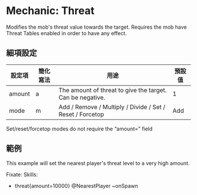 Mechanic: Threat
================

Modifies the mob's threat value towards the target. Requires the mob
have Threat Tables enabled in order to have any effect.

細項設定
----------

| 設定項 | 簡化寫法 | 用途  | 預設值 |
|-----------|---------|-----------------------------------------------------------|---------|
| amount| a   | The amount of threat to give the target. Can be negative. | 1   |
| mode  | m   | Add / Remove / Multiply / Divide / Set / Reset / Forcetop | Add |

Set/reset/forcetop modes do not require the “amount=” field  

範例
--------

This example will set the nearest player's threat level to a very high
amount.

Fixate:
  Skills:
  - threat{amount=10000} @NearestPlayer ~onSpawn
